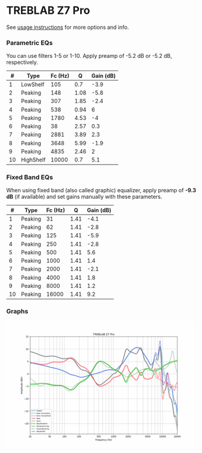 # TREBLAB Z7 Pro
See [usage instructions](https://github.com/jaakkopasanen/AutoEq#usage) for more options and info.

### Parametric EQs
You can use filters 1-5 or 1-10. Apply preamp of -5.2 dB or -5.2 dB, respectively.

|   # | Type      |   Fc (Hz) |    Q |   Gain (dB) |
|-----|-----------|-----------|------|-------------|
|   1 | LowShelf  |       105 | 0.7  |        -3.9 |
|   2 | Peaking   |       148 | 1.08 |        -5.8 |
|   3 | Peaking   |       307 | 1.85 |        -2.4 |
|   4 | Peaking   |       538 | 0.94 |         6   |
|   5 | Peaking   |      1780 | 4.53 |        -4   |
|   6 | Peaking   |        38 | 2.57 |         0.3 |
|   7 | Peaking   |      2881 | 3.89 |         2.3 |
|   8 | Peaking   |      3648 | 5.99 |        -1.9 |
|   9 | Peaking   |      4835 | 2.46 |         2   |
|  10 | HighShelf |     10000 | 0.7  |         5.1 |

### Fixed Band EQs
When using fixed band (also called graphic) equalizer, apply preamp of **-9.3 dB** (if available) and set gains manually with these parameters.

|   # | Type    |   Fc (Hz) |    Q |   Gain (dB) |
|-----|---------|-----------|------|-------------|
|   1 | Peaking |        31 | 1.41 |        -4.1 |
|   2 | Peaking |        62 | 1.41 |        -2.8 |
|   3 | Peaking |       125 | 1.41 |        -5.9 |
|   4 | Peaking |       250 | 1.41 |        -2.8 |
|   5 | Peaking |       500 | 1.41 |         5.6 |
|   6 | Peaking |      1000 | 1.41 |         1.4 |
|   7 | Peaking |      2000 | 1.41 |        -2.1 |
|   8 | Peaking |      4000 | 1.41 |         1.8 |
|   9 | Peaking |      8000 | 1.41 |         1.2 |
|  10 | Peaking |     16000 | 1.41 |         9.2 |

### Graphs
![](./TREBLAB%20Z7%20Pro.png)
